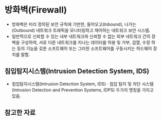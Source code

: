 # 방화벽(Firewall)
- 방화벽은 미리 정의된 보안 규칙에 기반한, 들어오고(Inbound), 나가는(Outbound) 네트워크 트래픽을 모니터링하고 제어하는 네트워크 보안 시스템.
- 일반적으로 신뢰할 수 있는 내부 네트워크와 신뢰할 수 없는 외부 네트워크 간의 장벽을 구성하여, 서로 다른 네트워크를 지나는 데이터를 허용 및 거부, 검열, 수정 하는 등의 기능을 갖춘 소프트웨어 또는 그러한 소프트웨어를 구동시키는 하드웨어 장치를 말함.

## 침입탐지시스템(Intrusion Detection System, IDS)
- 침입탐지시스템(Intrusion Detection System, IDS) · 침입 탐지 및 차단 시스템(Intrusion Detection and Prevention Systems, IDPS) 두가지 명칭을 가지고 있음.


## 참고한 자료
